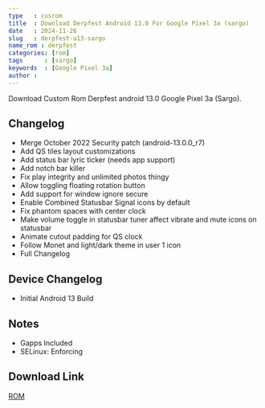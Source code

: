 ```yaml
---
type   : cusrom
title  : Download Derpfest Android 13.0 For Google Pixel 3a (sargo)
date   : 2024-11-26
slug   : derpfest-a13-sargo
name_rom : derpfest
categories: [rom]
tags      : [sargo]
keywords  : [Google Pixel 3a]
author :
---
```


Download Custom Rom Derpfest android 13.0 Google Pixel 3a (Sargo).


## Changelog
- Merge October 2022 Security patch (android-13.0.0_r7)
- Add QS tiles layout customizations
- Add status bar lyric ticker (needs app support)
- Add notch bar killer
- Fix play integrity and unlimited photos thingy
- Allow toggling floating rotation button
- Add support for window ignore secure
- Enable Combined Statusbar Signal icons by default
- Fix phantom spaces with center clock
- Make volume toggle in statusbar tuner affect vibrate and mute icons on statusbar
- Animate cutout padding for QS clock
- Follow Monet and light/dark theme in user 1 icon
- Full Changelog

## Device Changelog
- Initial Android 13 Build

## Notes
- Gapps Included
- SELinux: Enforcing


## Download Link
[ROM](https://mega.nz/folder/BJ0ETAzS#bbJxSs7ZnphjaYeWqI_O_Q/folder/MEtihIxS)
